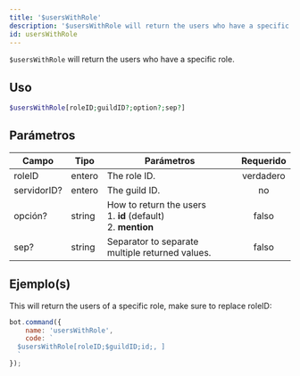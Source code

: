 ```yaml
---
title: '$usersWithRole'
description: '$usersWithRole will return the users who have a specific role.'
id: usersWithRole
---
```


`$usersWithRole` will return the users who have a specific role.

## Uso

```php
$usersWithRole[roleID;guildID?;option?;sep?]
```

## Parámetros

| Campo       | Tipo   | Parámetros                                                                           | Requerido |
| ----------- | ------ | ------------------------------------------------------------------------------------ |:---------:|
| roleID      | entero | The role ID.                                                                         | verdadero |
| servidorID? | entero | The guild ID.                                                                        |    no     |
| opción?     | string | How to return the users <br /> 1. **id** (default) <br /> 2. **mention** |   falso   |
| sep?        | string | Separator to separate multiple returned values.                                      |   falso   |

## Ejemplo(s)

This will return the users of a specific role, make sure to replace roleID:

```javascript
bot.command({
    name: 'usersWithRole',
    code: `
  $usersWithRole[roleID;$guildID;id;, ]
  `
});
```
